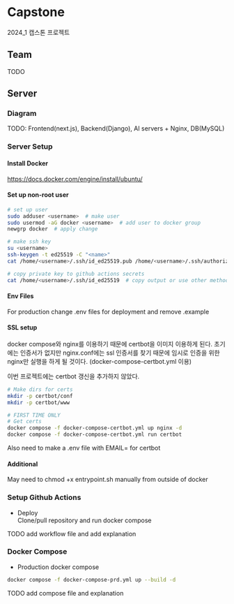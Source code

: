 # Capstone
2024_1 캡스톤 프로젝트

## Team
TODO

## Server
### Diagram
TODO: Frontend(next.js), Backend(Django), AI servers + Nginx, DB(MySQL)
### Server Setup
#### Install Docker
https://docs.docker.com/engine/install/ubuntu/
#### Set up non-root user
```sh
# set up user
sudo adduser <username>  # make user
sudo usermod -aG docker <username>  # add user to docker group
newgrp docker  # apply change

# make ssh key
su <username>
ssh-keygen -t ed25519 -C "<name>"
cat /home/<username>/.ssh/id_ed25519.pub /home/<username>/.ssh/authorized_keys  # add generated key to authorized keys

# copy private key to github actions secrets
cat /home/<username>/.ssh/id_ed25519  # copy output or use other method
```

#### Env Files
For production change .env files for deployment and remove .example

#### SSL setup
docker compose와 nginx를 이용하기 때문에 certbot을 이미지 이용하게 된다. 초기에는 인증서가 없지만 nginx.conf에는 ssl 인증서를 찾기 때문에 임시로 인증을 위한 nginx만 실행을 하게 될 것이다. (docker-compose-certbot.yml 이용)

이번 프로젝트에는 certbot 갱신을 추가하지 않았다.
```sh
# Make dirs for certs
mkdir -p certbot/conf
mkdir -p certbot/www

# FIRST TIME ONLY
# Get certs
docker compose -f docker-compose-certbot.yml up nginx -d
docker compose -f docker-compose-certbot.yml run certbot
```
Also need to make a .env file with EMAIL=<your-email> for certbot

#### Additional
May need to chmod +x entrypoint.sh manually from outside of docker

### Setup Github Actions
- Deploy
<br> Clone/pull repository and run docker compose

TODO add workflow file and add explanation

### Docker Compose
- Production docker compose
```sh
docker compose -f docker-compose-prd.yml up --build -d
```
TODO add compose file and explanation